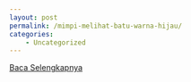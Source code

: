 ```yaml
---
layout: post
permalink: /mimpi-melihat-batu-warna-hijau/
categories:
    - Uncategorized
---
```


[Baca Selengkapnya](/02)